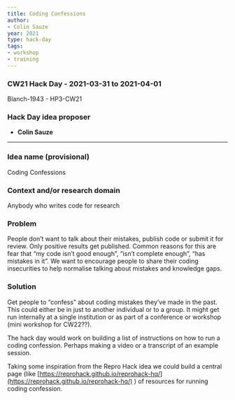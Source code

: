 ```yaml
---
title: Coding Confessions
author:
- Colin Sauze
year: 2021
type: hack-day
tags:
- workshop
- training
---
```


### CW21 Hack Day - 2021-03-31 to 2021-04-01

Blanch-1943 - HP3-CW21

### **Hack Day idea proposer**

* **Colin Sauze**

---


### **Idea name (provisional)**

Coding Confessions

### **Context and/or research domain**

Anybody who writes code for research


### **Problem**

People don’t want to talk about their mistakes, publish code or submit it for review. Only positive results get published. Common reasons for this are fear that “my code isn’t good enough”, “isn’t complete enough”, “has mistakes in it”. We want to encourage people to share their coding insecurities to help normalise talking about mistakes and knowledge gaps. 


### **Solution**

Get people to “confess” about coding mistakes they’ve made in the past. This could either be in just to another individual or to a group. It might get run internally at a single institution or as part of a conference or workshop (mini workshop for CW22??).

The hack day would work on building a list of instructions on how to run a coding confession. Perhaps making a video or a transcript of an example session. 

Taking some inspiration from the Repro Hack idea we could build a central page (like [https://reprohack.github.io/reprohack-hq/](https://reprohack.github.io/reprohack-hq/) ) of resources for running coding confession.

